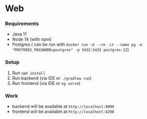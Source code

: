 # Web

### Requirements
* Java 11
* Node 14 (with npm)
* Postgres ( can be run with `docker run -d --rm -it --name pg -e "POSTGRES_PASSWORD=postgres" -p 5432:5432 postgres:12`)

### Setup
1. Run `npm install`
2. Run backend (via IDE or `./gradlew run`)
3. Run frontend (via IDE or `ng serve`)

### Work
* backend will be available at `http://localhost:9090`
* frontend will be available at `http://localhost:4200`
